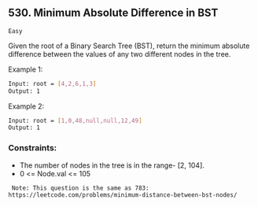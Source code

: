 ## 530. Minimum Absolute Difference in BST

`Easy`


Given the root of a Binary Search Tree (BST), return the minimum absolute difference between the values of any two different nodes in the tree.

 

Example 1:
```sh
Input: root = [4,2,6,1,3]
Output: 1
```

Example 2:
```sh
Input: root = [1,0,48,null,null,12,49]
Output: 1
```
 

### Constraints:

- The number of nodes in the tree is in the range- [2, 104].
- 0 <= Node.val <= 105

 
`
Note: This question is the same as 783: https://leetcode.com/problems/minimum-distance-between-bst-nodes/`
